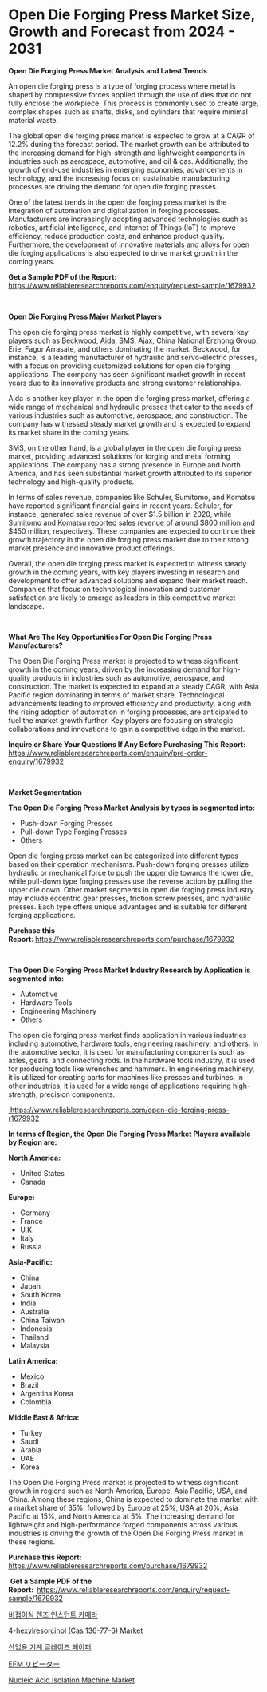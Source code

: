 <p><h1>Open Die Forging Press Market Size, Growth and Forecast from 2024 - 2031</h1></p><p><strong>Open Die Forging Press Market Analysis and Latest Trends</strong></p>
<p><p>An open die forging press is a type of forging process where metal is shaped by compressive forces applied through the use of dies that do not fully enclose the workpiece. This process is commonly used to create large, complex shapes such as shafts, disks, and cylinders that require minimal material waste.</p><p>The global open die forging press market is expected to grow at a CAGR of 12.2% during the forecast period. The market growth can be attributed to the increasing demand for high-strength and lightweight components in industries such as aerospace, automotive, and oil & gas. Additionally, the growth of end-use industries in emerging economies, advancements in technology, and the increasing focus on sustainable manufacturing processes are driving the demand for open die forging presses.</p><p>One of the latest trends in the open die forging press market is the integration of automation and digitalization in forging processes. Manufacturers are increasingly adopting advanced technologies such as robotics, artificial intelligence, and Internet of Things (IoT) to improve efficiency, reduce production costs, and enhance product quality. Furthermore, the development of innovative materials and alloys for open die forging applications is also expected to drive market growth in the coming years.</p></p>
<p><strong>Get a Sample PDF of the Report:&nbsp;</strong> <a href="https://www.reliableresearchreports.com/enquiry/request-sample/1679932">https://www.reliableresearchreports.com/enquiry/request-sample/1679932</a></p>
<p>&nbsp;</p>
<p><strong>Open Die Forging Press Major Market Players</strong></p>
<p><p>The open die forging press market is highly competitive, with several key players such as Beckwood, Aida, SMS, Ajax, China National Erzhong Group, Erie, Fagor Arrasate, and others dominating the market. Beckwood, for instance, is a leading manufacturer of hydraulic and servo-electric presses, with a focus on providing customized solutions for open die forging applications. The company has seen significant market growth in recent years due to its innovative products and strong customer relationships.</p><p>Aida is another key player in the open die forging press market, offering a wide range of mechanical and hydraulic presses that cater to the needs of various industries such as automotive, aerospace, and construction. The company has witnessed steady market growth and is expected to expand its market share in the coming years.</p><p>SMS, on the other hand, is a global player in the open die forging press market, providing advanced solutions for forging and metal forming applications. The company has a strong presence in Europe and North America, and has seen substantial market growth attributed to its superior technology and high-quality products.</p><p>In terms of sales revenue, companies like Schuler, Sumitomo, and Komatsu have reported significant financial gains in recent years. Schuler, for instance, generated sales revenue of over $1.5 billion in 2020, while Sumitomo and Komatsu reported sales revenue of around $800 million and $450 million, respectively. These companies are expected to continue their growth trajectory in the open die forging press market due to their strong market presence and innovative product offerings. </p><p>Overall, the open die forging press market is expected to witness steady growth in the coming years, with key players investing in research and development to offer advanced solutions and expand their market reach. Companies that focus on technological innovation and customer satisfaction are likely to emerge as leaders in this competitive market landscape.</p></p>
<p>&nbsp;</p>
<p><strong>What Are The Key Opportunities For Open Die Forging Press Manufacturers?</strong></p>
<p><p>The Open Die Forging Press market is projected to witness significant growth in the coming years, driven by the increasing demand for high-quality products in industries such as automotive, aerospace, and construction. The market is expected to expand at a steady CAGR, with Asia Pacific region dominating in terms of market share. Technological advancements leading to improved efficiency and productivity, along with the rising adoption of automation in forging processes, are anticipated to fuel the market growth further. Key players are focusing on strategic collaborations and innovations to gain a competitive edge in the market.</p></p>
<p><strong>Inquire or Share Your Questions If Any Before Purchasing This Report:</strong> <a href="https://www.reliableresearchreports.com/enquiry/pre-order-enquiry/1679932">https://www.reliableresearchreports.com/enquiry/pre-order-enquiry/1679932</a></p>
<p>&nbsp;</p>
<p><strong>Market Segmentation</strong></p>
<p><strong>The Open Die Forging Press Market Analysis by types is segmented into:</strong></p>
<p><ul><li>Push-down Forging Presses</li><li>Pull-down Type Forging Presses</li><li>Others</li></ul></p>
<p><p>Open die forging press market can be categorized into different types based on their operation mechanisms. Push-down forging presses utilize hydraulic or mechanical force to push the upper die towards the lower die, while pull-down type forging presses use the reverse action by pulling the upper die down. Other market segments in open die forging press industry may include eccentric gear presses, friction screw presses, and hydraulic presses. Each type offers unique advantages and is suitable for different forging applications.</p></p>
<p><strong>Purchase this Report:&nbsp;</strong><a href="https://www.reliableresearchreports.com/purchase/1679932">https://www.reliableresearchreports.com/purchase/1679932</a></p>
<p>&nbsp;</p>
<p><strong>The Open Die Forging Press Market Industry Research by Application is segmented into:</strong></p>
<p><ul><li>Automotive</li><li>Hardware Tools</li><li>Engineering Machinery</li><li>Others</li></ul></p>
<p><p>The open die forging press market finds application in various industries including automotive, hardware tools, engineering machinery, and others. In the automotive sector, it is used for manufacturing components such as axles, gears, and connecting rods. In the hardware tools industry, it is used for producing tools like wrenches and hammers. In engineering machinery, it is utilized for creating parts for machines like presses and turbines. In other industries, it is used for a wide range of applications requiring high-strength, precision components.</p></p>
<p><a href="https://www.reliableresearchreports.com/open-die-forging-press-r1679932">&nbsp;https://www.reliableresearchreports.com/open-die-forging-press-r1679932</a></p>
<p><strong>In terms of Region, the Open Die Forging Press Market Players available by Region are:</strong></p>
<p>
    <p> <strong> North America: </strong>
        <ul>
            <li>United States</li>
            <li>Canada</li>
        </ul>
        </p> 
    <p> <strong> Europe: </strong>
        <ul>
            <li>Germany</li>
            <li>France</li>
            <li>U.K.</li>
            <li>Italy</li>
            <li>Russia</li>
        </ul>
        </p> 
    <p> <strong> Asia-Pacific: </strong>
        <ul>
            <li>China</li>
            <li>Japan</li>
            <li>South Korea</li>
            <li>India</li>
            <li>Australia</li>
            <li>China Taiwan</li>
            <li>Indonesia</li>
            <li>Thailand</li>
            <li>Malaysia</li>
        </ul>
        </p> 
    <p> <strong> Latin America: </strong>
        <ul>
            <li>Mexico</li>
            <li>Brazil</li>
            <li>Argentina Korea</li>
            <li>Colombia</li>
        </ul>
        </p> 
    <p> <strong> Middle East & Africa: </strong>
        <ul>
            <li>Turkey</li>
            <li>Saudi</li>
            <li>Arabia</li>
            <li>UAE</li>
            <li>Korea</li>
        </ul>
    </p>
    </p>
<p><p>The Open Die Forging Press market is projected to witness significant growth in regions such as North America, Europe, Asia Pacific, USA, and China. Among these regions, China is expected to dominate the market with a market share of 35%, followed by Europe at 25%, USA at 20%, Asia Pacific at 15%, and North America at 5%. The increasing demand for lightweight and high-performance forged components across various industries is driving the growth of the Open Die Forging Press market in these regions.</p></p>
<p><strong>Purchase this Report: </strong><a href="https://www.reliableresearchreports.com/purchase/1679932">https://www.reliableresearchreports.com/purchase/1679932</a></p>
<p>&nbsp;<strong>Get a Sample PDF of the Report:&nbsp;&nbsp;</strong><a href="https://www.reliableresearchreports.com/enquiry/request-sample/1679932">https://www.reliableresearchreports.com/enquiry/request-sample/1679932</a></p>
<p><strong></strong></p>
<p><p><a href="https://github.com/fernandotryO5lson96765/Market-Research-Report-List-2/blob/main/6528990102857.md">비접이식 렌즈 인스턴트 카메라</a></p><p><a href="https://github.com/kufem1/Market-Research-Report-List-3/blob/main/4-hexylresorcinol-cas-136-77-6-market.md">4-hexylresorcinol (Cas 136-77-6) Market</a></p><p><a href="https://medium.com/@monserratemohr/%EC%82%B0%EC%97%85%EC%9A%A9-%EA%B8%B0%EA%B3%84-%ED%8F%89%EC%B2%AD%EC%A7%80-%EC%8B%9C%EC%9E%A5-%EA%B7%9C%EB%AA%A8-cagr-%ED%8A%B8%EB%A0%8C%EB%93%9C-2024-2030-85cf5fd40fb9">산업용 기계 글레이즈 페이퍼</a></p><p><a href="https://github.com/KaliMetz2023/Market-Research-Report-List-1/blob/main/1268542108171.md">EFM リピーター</a></p><p><a href="https://github.com/kosella/Market-Research-Report-List-3/blob/main/nucleic-acid-isolation-machine-market.md">Nucleic Acid Isolation Machine Market</a></p></p>